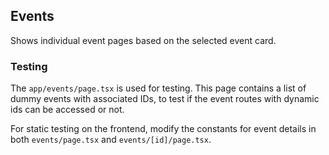 ## Events

Shows individual event pages based on the selected event card.

### Testing

The `app/events/page.tsx` is used for testing. This page contains a list of dummy events with associated IDs, to test if the event routes with dynamic ids can be accessed or not.

For static testing on the frontend, modify the constants for event details in both `events/page.tsx` and `events/[id]/page.tsx`.
